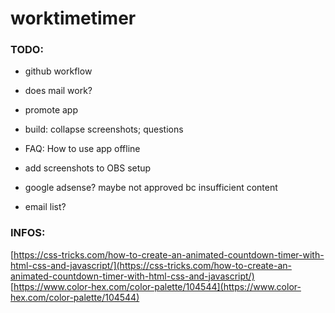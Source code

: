 # worktimetimer


### TODO:
* github workflow
* does mail work?
* promote app



* build: collapse screenshots; questions
* FAQ: How to use app offline
* add screenshots to OBS setup
* google adsense? maybe not approved bc insufficient content
* email list?


### INFOS:
[https://css-tricks.com/how-to-create-an-animated-countdown-timer-with-html-css-and-javascript/](https://css-tricks.com/how-to-create-an-animated-countdown-timer-with-html-css-and-javascript/)
[https://www.color-hex.com/color-palette/104544](https://www.color-hex.com/color-palette/104544)
